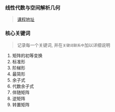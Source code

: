 ### 线性代数与空间解析几何

> [课程地址](https://www.icourse163.org/course/HIT-1002117005)


### 核心关键词

> 记录每一个关键词, 并在`关键词联系中`加以详细说明

1. 矩阵的初等变换
2. 标准形
3. 阶梯形
4. 最简形
5. 余子式
6. 代数余子式
7. 伴随矩阵
8. 逆矩阵
9. 转置矩阵